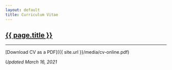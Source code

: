```yaml
---
layout: default
title: Curriculum Vitae
---
```


<h2><a href="{{ page.url }}" style="color:inherit">{{ page.title }}</a></h2>

---

[Download CV as a PDF]({{ site.url }}/media/cv-online.pdf)

*Updated March 16, 2021*